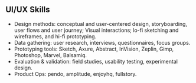 ## UI/UX Skills
* Design methods: conceptual and user-centered design, storyboarding, user flows and user journey; Visual interactions; lo-fi sketching and wireframes, and hi-fi prototyping.
* Data gathering: user research, interviews, questionnaires, focus groups.
* Prototyping tools: Sketch, Axure, Abstract, InVision, Zeplin, Gimp, Photoshop, Marvel, Balsamiq.
* Evaluation & validation: field studies, usability testing, experimental design.
* Product Ops: pendo, amplitude, enjoyhq, fullstory.
